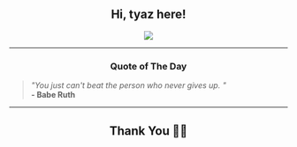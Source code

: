 <h2 align="center"> Hi, tyaz here!</h2>

<p align="center">
<a href="https://github.com/tyazx" alt="github streak"><img src="https://dvst-streak.herokuapp.com/?user=tyazx&theme=tokyonight&fire=DD472C"></a>
</p>

<hr>
<h3 align="center">Quote of The Day</h3>
<p align="center">
<blockquote>
<i>"You just can't beat the person who never gives up. "</i>
<br>
<b>- Babe Ruth</b>
</blockquote>
</p>


<hr>
<h2 align="center">Thank You 🙏🏼</h2>
